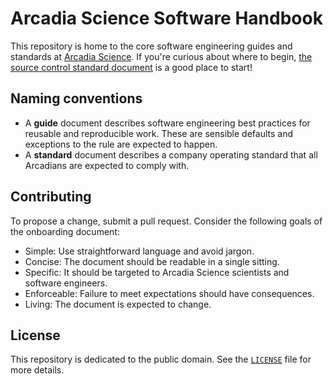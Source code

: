 # Arcadia Science Software Handbook

This repository is home to the core software engineering guides and standards at [Arcadia Science](https://www.arcadiascience.com/). If you're curious about where to begin, [the source control standard document](/guides-and-standards/standard-source-control) is a good place to start!

## Naming conventions

- A **guide** document describes software engineering best practices for reusable and reproducible work. These are sensible defaults and exceptions to the rule are expected to happen.
- A **standard** document describes a company operating standard that all Arcadians are expected to comply with.

## Contributing

To propose a change, submit a pull request. Consider the following goals of the onboarding document:

- Simple: Use straightforward language and avoid jargon.
- Concise: The document should be readable in a single sitting.
- Specific: It should be targeted to Arcadia Science scientists and software engineers.
- Enforceable: Failure to meet expectations should have consequences.
- Living: The document is expected to change.

## License

This repository is dedicated to the public domain.
See the [`LICENSE`](LICENSE) file for more details.
